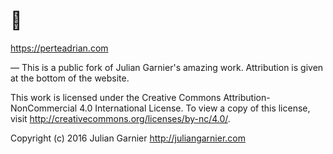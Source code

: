 # 👋
 https://perteadrian.com
 

 —
 This is a public fork of Julian Garnier's amazing work. Attribution is given at the bottom of the website. 

 This work is licensed under the Creative Commons Attribution-NonCommercial 4.0 International License. To view a copy of this license, visit http://creativecommons.org/licenses/by-nc/4.0/.

 Copyright (c) 2016 Julian Garnier
 http://juliangarnier.com
